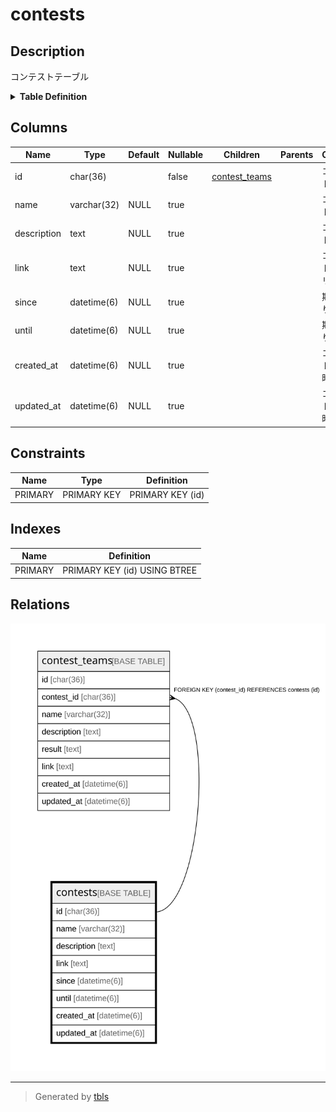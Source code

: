 # contests

## Description

コンテストテーブル

<details>
<summary><strong>Table Definition</strong></summary>

```sql
CREATE TABLE `contests` (
  `id` char(36) NOT NULL,
  `name` varchar(32) DEFAULT NULL,
  `description` text DEFAULT NULL,
  `link` text DEFAULT NULL,
  `since` datetime(6) DEFAULT NULL,
  `until` datetime(6) DEFAULT NULL,
  `created_at` datetime(6) DEFAULT NULL,
  `updated_at` datetime(6) DEFAULT NULL,
  PRIMARY KEY (`id`)
) ENGINE=InnoDB DEFAULT CHARSET=utf8mb3
```

</details>

## Columns

| Name | Type | Default | Nullable | Children | Parents | Comment |
| ---- | ---- | ------- | -------- | -------- | ------- | ------- |
| id | char(36) |  | false | [contest_teams](contest_teams.md) |  | コンテストUUID |
| name | varchar(32) | NULL | true |  |  | コンテスト名 |
| description | text | NULL | true |  |  | コンテスト説明 |
| link | text | NULL | true |  |  | コンテスト情報のリンク |
| since | datetime(6) | NULL | true |  |  | 期間始まり |
| until | datetime(6) | NULL | true |  |  | 期間終わり |
| created_at | datetime(6) | NULL | true |  |  | コンテスト作成日時 |
| updated_at | datetime(6) | NULL | true |  |  | コンテスト更新日時 |

## Constraints

| Name | Type | Definition |
| ---- | ---- | ---------- |
| PRIMARY | PRIMARY KEY | PRIMARY KEY (id) |

## Indexes

| Name | Definition |
| ---- | ---------- |
| PRIMARY | PRIMARY KEY (id) USING BTREE |

## Relations

![er](contests.svg)

---

> Generated by [tbls](https://github.com/k1LoW/tbls)

